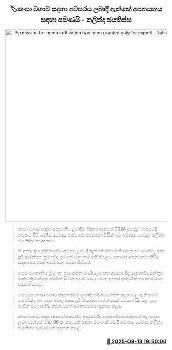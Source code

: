 <p align='center'><b><h2 align='center' title='Permission for hemp cultivation has been granted only for export - Nalinda Jayatissa'>🏷කංසා වගාව සඳහා අවසරය ලබාදී ඇත්තේ අපනයනය සඳහා පමණයි - නලින්ද ජයතිස්ස</h2></b></p>
<p align='center'><img src='https://helakuru.sgp1.cdn.digitaloceanspaces.com/esana/images/lib/kansa-ganja-medical-hemp.jpg' width='600' alt='Permission for hemp cultivation has been granted only for export - Nalinda Jayatissa'></p>

> කංසා වගාව සඳහා අනුමැතිය ලබාදීම සිදුකර ඇත්තේ 2024 අප්‍රේල් මාසයේදී එවකට සිටි දේශීය වෛද්‍ය රාජ්‍ය අමාත්‍යවරයා විසින් බව අමාත්‍ය වෛද්‍ය නලින්ද ජයතිස්ස පවසනවා.

> ඒ අනු​ව ආයෝජකයන්ට අවසර ලබා දී ඇත්තේ රජයේ නියාමනයට යටත්ව, ඉතා දැඩි ආරක්ෂක ක්‍රමවේද යටතේ වගා ක​ර එහි සියලුම කොටස් අපනයනය කිරීම සඳහා පමණක් බවයි ඔහු පවසා සිටියේ. 

> මෙම ව්‍යාපෘතිය ශ්‍රී ලංකා ආයෝජන මණ්ඩලය සහ ආයුර්වේද දෙපාර්තමේන්තුව එක්ව ක්‍රියාත්මක කරමින් සිටින බවයි මාධ්‍ය වෙත අදහස් දක්වමින් අමාත්‍යවරයා සඳහන් කළේ.

> මෙලෙස කංසා වගාව සඳහා ඉඩම් ලබාදීමේදී ආයෝජන කලාපවල ඇති ඉඩම් පමණක් ලබා දෙන බවද, මෙය දැඩි නියාමන තත්ත්වයක් යටතේ සිදු කළ යුතු බැවින් එලෙස සිදු කරන බවත් අමාත්‍යවරයා ප්‍රකාශ කළා.

> කංසා වගාව සඳහා ආයෝජකයන්ට ආයුර්වේද දෙපාර්තමේන්තුවෙන් බලපත්‍රය ලබා දෙන්නේ මාස 06 ක කාලයක් සඳහා පමණක් බවයි අමාත්‍ය වෛද්‍ය නලින්ද ජයතිස්ස වැඩිදුරටත් සඳහන් කළේ.



<h3 align='right'><a href='https://www.helakuru.lk/esana/p/112678/'>📅 2025-08-13 19:50:00</a></h3>

